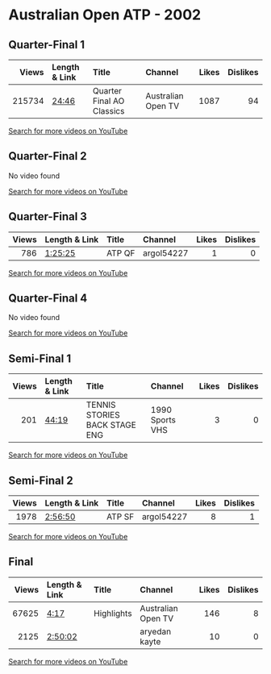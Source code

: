 
# Australian Open ATP - 2002

## Quarter-Final 1
|   Views | Length & Link                                        | Title                      | Channel            |   Likes |   Dislikes |
|--------:|:-----------------------------------------------------|:---------------------------|:-------------------|--------:|-----------:|
|  215734 | [24:46](https://www.youtube.com/watch?v=7dKt4B42lWc) | Quarter Final  AO Classics | Australian Open TV |    1087 |         94 |

[Search for more videos on YouTube](https://www.youtube.com/results?search_query=%22australian+open%22+%22Haas%22+%22Rios%22+%222002%22+%22highlights%22)     

## Quarter-Final 2
No video found

[Search for more videos on YouTube](https://www.youtube.com/results?search_query=%22australian+open%22+%22Safin%22+%22Ferreira%22+%222002%22+%22highlights%22)     

## Quarter-Final 3
|   Views | Length & Link                                          | Title     | Channel    |   Likes |   Dislikes |
|--------:|:-------------------------------------------------------|:----------|:-----------|--------:|-----------:|
|     786 | [1:25:25](https://www.youtube.com/watch?v=U-_dYrEhN1A) | ATP    QF | argol54227 |       1 |          0 |

[Search for more videos on YouTube](https://www.youtube.com/results?search_query=%22australian+open%22+%22Novak%22+%22Koubek%22+%222002%22+%22highlights%22)     

## Quarter-Final 4
No video found

[Search for more videos on YouTube](https://www.youtube.com/results?search_query=%22australian+open%22+%22Johansson%22+%22Bjorkman%22+%222002%22+%22highlights%22)     

## Semi-Final 1
|   Views | Length & Link                                        | Title                              | Channel         |   Likes |   Dislikes |
|--------:|:-----------------------------------------------------|:-----------------------------------|:----------------|--------:|-----------:|
|     201 | [44:19](https://www.youtube.com/watch?v=MhfINGWvGpY) | TENNIS      STORIES BACK STAGE ENG | 1990 Sports VHS |       3 |          0 |

[Search for more videos on YouTube](https://www.youtube.com/results?search_query=%22australian+open%22+%22Safin%22+%22Haas%22+%222002%22+%22highlights%22)     

## Semi-Final 2
|   Views | Length & Link                                          | Title     | Channel    |   Likes |   Dislikes |
|--------:|:-------------------------------------------------------|:----------|:-----------|--------:|-----------:|
|    1978 | [2:56:50](https://www.youtube.com/watch?v=83uXjVh5U6M) | ATP    SF | argol54227 |       8 |          1 |

[Search for more videos on YouTube](https://www.youtube.com/results?search_query=%22australian+open%22+%22Johansson%22+%22Novak%22+%222002%22+%22highlights%22)     

## Final
|   Views | Length & Link                                          | Title      | Channel            |   Likes |   Dislikes |
|--------:|:-------------------------------------------------------|:-----------|:-------------------|--------:|-----------:|
|   67625 | [4:17](https://www.youtube.com/watch?v=536yyv9rWno)    | Highlights | Australian Open TV |     146 |          8 |
|    2125 | [2:50:02](https://www.youtube.com/watch?v=Rw0lQri12fk) |            | aryedan kayte      |      10 |          0 |

[Search for more videos on YouTube](https://www.youtube.com/results?search_query=%22australian+open%22+%22Johansson%22+%22Safin%22+%222002%22+%22highlights%22)     
